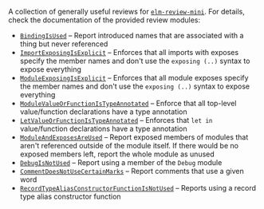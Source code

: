 A collection of generally useful reviews for [`elm-review-mini`](https://dark.elm.dmy.fr/packages/lue-bird/elm-review-mini/latest/).
For details, check the documentation of the provided review modules:

  - [`BindingIsUsed`](BindingIsUsed) – Report introduced names that are associated with a thing but never referenced
  - [`ImportExposingIsExplicit`](ImportExposingIsExplicit) – Enforces that all imports with exposes specify the member names and don't use the `exposing (..)` syntax to expose everything
  - [`ModuleExposingIsExplicit`](ModuleExposingIsExplicit) – Enforces that all module exposes specify the member names and don't use the `exposing (..)` syntax to expose everything
  - [`ModuleValueOrFunctionIsTypeAnnotated`](ModuleValueOrFunctionIsTypeAnnotated) – Enforce that all top-level value/function declarations have a type annotation
  - [`LetValueOrFunctionIsTypeAnnotated`](LetValueOrFunctionIsTypeAnnotated) – Enforces that `let in` value/function declarations have a type annotation
  - [`ModuleAndExposesAreUsed`](ModuleAndExposesAreUsed) – Report exposed members of modules that aren't referenced outside of the module itself. If there would be no exposed members left, report the whole module as unused
  - [`DebugIsNotUsed`](DebugIsNotUsed) – Report using a member of the `Debug` module
  - [`CommentDoesNotUseCertainMarks`](CommentDoesNotUseCertainMarks) – Report comments that use a given word
  - [`RecordTypeAliasConstructorFunctionIsNotUsed`](RecordTypeAliasConstructorFunctionIsNotUsed) – Reports using a record type alias constructor function
